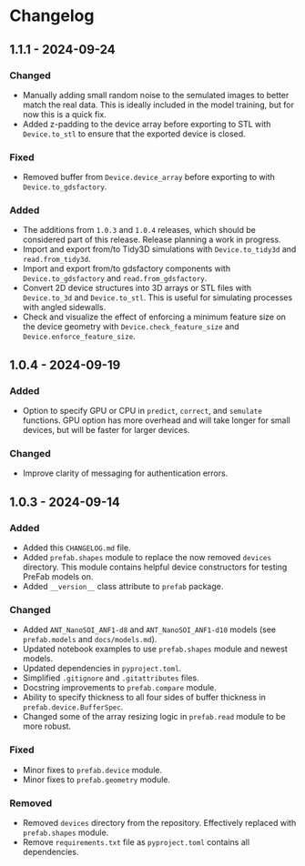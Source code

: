 # Changelog

## 1.1.1 - 2024-09-24

### Changed

- Manually adding small random noise to the semulated images to better match the real data. This is ideally included in the model training, but for now this is a quick fix.
- Added z-padding to the device array before exporting to STL with `Device.to_stl` to ensure that the exported device is closed.

### Fixed

- Removed buffer from `Device.device_array` before exporting to with `Device.to_gdsfactory`.

### Added

- The additions from `1.0.3` and `1.0.4` releases, which should be considered part of this release. Release planning a work in progress.
- Import and export from/to Tidy3D simulations with `Device.to_tidy3d` and `read.from_tidy3d`.
- Import and export from/to gdsfactory components with `Device.to_gdsfactory` and `read.from_gdsfactory`.
- Convert 2D device structures into 3D arrays or STL files with `Device.to_3d` and `Device.to_stl`. This is useful for simulating processes with angled sidewalls.
- Check and visualize the effect of enforcing a minimum feature size on the device geometry with `Device.check_feature_size` and `Device.enforce_feature_size`.

## 1.0.4 - 2024-09-19

### Added

- Option to specify GPU or CPU in `predict`, `correct`, and `semulate` functions. GPU option has more overhead and will take longer for small devices, but will be faster for larger devices.

### Changed

- Improve clarity of messaging for authentication errors.

## 1.0.3 - 2024-09-14

### Added

- Added this `CHANGELOG.md` file.
- Added `prefab.shapes` module to replace the now removed `devices` directory. This module contains helpful device constructors for testing PreFab models on.
- Added `__version__` class attribute to `prefab` package.

### Changed

- Added `ANT_NanoSOI_ANF1-d8` and `ANT_NanoSOI_ANF1-d10` models (see `prefab.models` and `docs/models.md`).
- Updated notebook examples to use `prefab.shapes` module and newest models.
- Updated dependencies in `pyproject.toml`.
- Simplified `.gitignore` and `.gitattributes` files.
- Docstring improvements to `prefab.compare` module.
- Ability to specify thickness to all four sides of buffer thickness in `prefab.device.BufferSpec`.
- Changed some of the array resizing logic in `prefab.read` module to be more robust.

### Fixed

- Minor fixes to `prefab.device` module.
- Minor fixes to `prefab.geometry` module.

### Removed

- Removed `devices` directory from the repository. Effectively replaced with `prefab.shapes` module.
- Remove `requirements.txt` file as `pyproject.toml` contains all dependencies.
